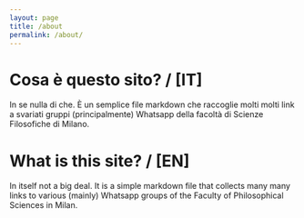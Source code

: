 ```yaml
---
layout: page
title: /about
permalink: /about/
---
```


# Cosa è questo sito? / [IT]

In se nulla di che. È un semplice file markdown che raccoglie molti molti link a svariati gruppi (principalmente) Whatsapp della facoltà di Scienze Filosofiche di Milano.

# What is this site? / [EN]

In itself not a big deal. It is a simple markdown file that collects many many links to various (mainly) Whatsapp groups of the Faculty of Philosophical Sciences in Milan.
